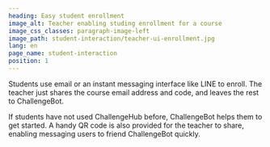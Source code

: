 ```yaml
---
heading: Easy student enrollment
image_alt: Teacher enabling studing enrollment for a course
image_css_classes: paragraph-image-left
image_path: student-interaction/teacher-ui-enrollment.jpg
lang: en
page_name: student-interaction
position: 1
---
```


Students use email or an instant messaging interface like LINE to enroll. The teacher just shares the course email address and code, and leaves the rest to ChallengeBot.

If students have not used ChallengeHub before, ChallengeBot helps them to get started. A handy QR code is also provided for the teacher to share, enabling messaging users to friend ChallengeBot quickly.
